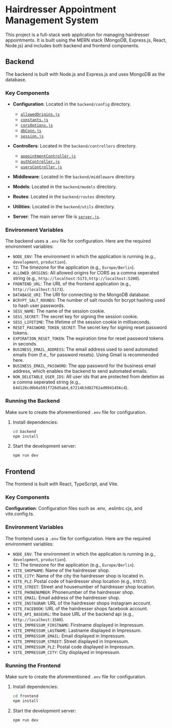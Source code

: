 # Hairdresser Appointment Management System

This project is a full-stack web application for managing hairdresser appointments. It is built using the MERN stack (MongoDB, Express.js, React, Node.js) and includes both backend and frontend components.

## Backend

The backend is built with Node.js and Express.js and uses MongoDB as the database.

### Key Components

- **Configuration**: Located in the `backend/config` directory.
  - [`allowedOrigins.js`](backend/config/allowedOrigins.js)
  - [`constants.js`](backend/config/constants.js)
  - [`corsOptions.js`](backend/config/corsOptions.js)
  - [`dbConn.js`](backend/config/dbConn.js)
  - [`session.js`](backend/config/session.js)

- **Controllers**: Located in the `backend/controllers` directory.
  - [`appointmentController.js`](backend/controllers/appointmentController.js)
  - [`authController.js`](backend/controllers/authController.js)
  - [`usersController.js`](backend/controllers/usersController.js)

- **Middleware**: Located in the `backend/middleware` directory.

- **Models**: Located in the `backend/models` directory.

- **Routes**: Located in the `backend/routes` directory.

- **Utilities**: Located in the `backend/utils` directory.

- **Server**: The main server file is [`server.js`](backend/server.js).

### Environment Variables

The backend uses a `.env` file for configuration. Here are the required environment variables:

- `NODE_ENV`: The environment in which the application is running (e.g., `development`, `production`).
- `TZ`: The timezone for the application (e.g., `Europe/Berlin`).
- `ALLOWED_ORIGINS`: All allowed origins for CORS as a comma seperated string (e.g., `http://localhost:5173,http://localhost:5200`).
- `FRONTEND_URL`: The URL of the frontend application (e.g., `http://localhost:5173`).
- `DATABASE_URI`: The URI for connecting to the MongoDB database.
- `BCRYPT_SALT_ROUNDS`: The number of salt rounds for bcrypt hashing used to hash user passwords.
- `SESS_NAME`: The name of the session cookie.
- `SESS_SECRET`: The secret key for signing the session cookie.
- `SESS_LIFETIME`: The lifetime of the session cookie in milliseconds.
- `RESET_PASSWORD_TOKEN_SECRET`: The secret key for signing reset password tokens.
- `EXPIRATION_RESET_TOKEN`: The expiration time for reset password tokens in seconds.
- `BUSINESS_EMAIL_ADDRESS`: The email address used to send automated emails from (f.e., for password resets). Using Gmail is recommended here.
- `BUSINESS_EMAIL_PASSWORD`: The app password for the business email address, which enables the backend to send automated emails.
- `NON_DELETABLE_USER_IDS`: All user ids that are protected from deletion as a comma seperated string (e.g., `64d128cd0b6a591f726d5abd,67214b3d82762ad0941456c4`).

### Running the Backend

Make sure to create the aforementioned `.env` file for configuration.

1. Install dependencies:
   ```sh
   cd backend
   npm install
   ```

2. Start the development server:
   ```sh
   npm run dev
   ```

## Frontend
The frontend is built with React, TypeScript, and Vite.

### Key Components
**Configuration**: Configuration files such as .env, .eslintrc.cjs, and vite.config.ts.

### Environment Variables

The frontend uses a `.env` file for configuration. Here are the required environment variables:

- `NODE_ENV`: The environment in which the application is running (e.g., `development`, `production`).
- `TZ`: The timezone for the application (e.g., `Europe/Berlin`).
- `VITE_SHOPNAME`: Name of the hairdresser shop.
- `VITE_CITY`: Name of the city the hairdresser shop is located in.
- `VITE_PLZ`: Postal code of hairdresser shop location (e.g., `97072`).
- `VITE_STREET`: Street and housenumber of hairdresser shop location.
- `VITE_PHONENUMBER`: Phonenumber of the hairdresser shop.
- `VITE_EMAIL`: Email address of the hairdresser shop.
- `VITE_INSTAGRAM`: URL of the hairdresser shops instagram account.
- `VITE_FACEBOOK`: URL of the hairdresser shops facebook account.
- `VITE_API_BASEURL`: the base URL of the backend api (e.g., `http://localhost:3500`).
- `VITE_IMPRESSUM_FIRSTNAME`: Firstname displayed in Impressum.
- `VITE_IMPRESSUM_LASTNAME`: Lastname displayed in Impressum.
- `VITE_IMPRESSUM_EMAIL`: Email displayed in Impressum.
- `VITE_IMPRESSUM_STREET`: Street displayed in Impressum.
- `VITE_IMPRESSUM_PLZ`: Postal code displayed in Impressum.
- `VITE_IMPRESSUM_CITY`: City displayed in Impressum.


### Running the Frontend

Make sure to create the aforementioned `.env` file for configuration.

1. Install dependencies:
   ```sh
   cd frontend
   npm install
   ```

2. Start the development server:
   ```sh
   npm run dev
   ```
